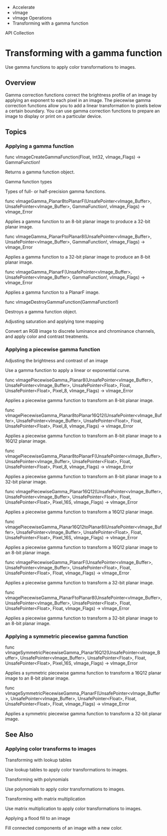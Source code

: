 

- Accelerate
- vImage
- vImage Operations
-  Transforming with a gamma function 

API Collection

# Transforming with a gamma function

Use gamma functions to apply color transformations to images.

## Overview

Gamma correction functions correct the brightness profile of an image by applying an exponent to each pixel in an image. The piecewise gamma correction functions allow you to add a linear transformation to pixels below a certain boundary. You can use gamma correction functions to prepare an image to display or print on a particular device.

## Topics

### Applying a gamma function

func vImageCreateGammaFunction(Float, Int32, vImage_Flags) -> GammaFunction!

Returns a gamma function object.

Gamma function types

Types of full- or half-precision gamma functions.

func vImageGamma_Planar8toPlanarF(UnsafePointer&lt;vImage_Buffer>, UnsafePointer&lt;vImage_Buffer>, GammaFunction!, vImage_Flags) -> vImage_Error

Applies a gamma function to an 8-bit planar image to produce a 32-bit planar image.

func vImageGamma_PlanarFtoPlanar8(UnsafePointer&lt;vImage_Buffer>, UnsafePointer&lt;vImage_Buffer>, GammaFunction!, vImage_Flags) -> vImage_Error

Applies a gamma function to a 32-bit planar image to produce an 8-bit planar image.

func vImageGamma_PlanarF(UnsafePointer&lt;vImage_Buffer>, UnsafePointer&lt;vImage_Buffer>, GammaFunction!, vImage_Flags) -> vImage_Error

Applies a gamma function to a PlanarF image.

func vImageDestroyGammaFunction(GammaFunction!)

Destroys a gamma function object.

Adjusting saturation and applying tone mapping

Convert an RGB image to discrete luminance and chrominance channels, and apply color and contrast treatments.

### Applying a piecewise gamma function

Adjusting the brightness and contrast of an image

Use a gamma function to apply a linear or exponential curve.

func vImagePiecewiseGamma_Planar8(UnsafePointer&lt;vImage_Buffer>, UnsafePointer&lt;vImage_Buffer>, UnsafePointer&lt;Float>, Float, UnsafePointer&lt;Float>, Pixel_8, vImage_Flags) -> vImage_Error

Applies a piecewise gamma function to transform an 8-bit planar image.

func vImagePiecewiseGamma_Planar8toPlanar16Q12(UnsafePointer&lt;vImage_Buffer>, UnsafePointer&lt;vImage_Buffer>, UnsafePointer&lt;Float>, Float, UnsafePointer&lt;Float>, Pixel_8, vImage_Flags) -> vImage_Error

Applies a piecewise gamma function to transform an 8-bit planar image to a 16Q12 planar image.

func vImagePiecewiseGamma_Planar8toPlanarF(UnsafePointer&lt;vImage_Buffer>, UnsafePointer&lt;vImage_Buffer>, UnsafePointer&lt;Float>, Float, UnsafePointer&lt;Float>, Pixel_8, vImage_Flags) -> vImage_Error

Applies a piecewise gamma function to transform an 8-bit planar image to a 32-bit planar image.

func vImagePiecewiseGamma_Planar16Q12(UnsafePointer&lt;vImage_Buffer>, UnsafePointer&lt;vImage_Buffer>, UnsafePointer&lt;Float>, Float, UnsafePointer&lt;Float>, Pixel_16S, vImage_Flags) -> vImage_Error

Applies a piecewise gamma function to transform a 16Q12 planar image.

func vImagePiecewiseGamma_Planar16Q12toPlanar8(UnsafePointer&lt;vImage_Buffer>, UnsafePointer&lt;vImage_Buffer>, UnsafePointer&lt;Float>, Float, UnsafePointer&lt;Float>, Pixel_16S, vImage_Flags) -> vImage_Error

Applies a piecewise gamma function to transform a 16Q12 planar image to an 8-bit planar image.

func vImagePiecewiseGamma_PlanarF(UnsafePointer&lt;vImage_Buffer>, UnsafePointer&lt;vImage_Buffer>, UnsafePointer&lt;Float>, Float, UnsafePointer&lt;Float>, Float, vImage_Flags) -> vImage_Error

Applies a piecewise gamma function to transform a 32-bit planar image.

func vImagePiecewiseGamma_PlanarFtoPlanar8(UnsafePointer&lt;vImage_Buffer>, UnsafePointer&lt;vImage_Buffer>, UnsafePointer&lt;Float>, Float, UnsafePointer&lt;Float>, Float, vImage_Flags) -> vImage_Error

Applies a piecewise gamma function to transform a 32-bit planar image to an 8-bit planar image.

### Applying a symmetric piecewise gamma function

func vImageSymmetricPiecewiseGamma_Planar16Q12(UnsafePointer&lt;vImage_Buffer>, UnsafePointer&lt;vImage_Buffer>, UnsafePointer&lt;Float>, Float, UnsafePointer&lt;Float>, Pixel_16S, vImage_Flags) -> vImage_Error

Applies a symmetric piecewise gamma function to transform a 16Q12 planar image to an 8-bit planar image.

func vImageSymmetricPiecewiseGamma_PlanarF(UnsafePointer&lt;vImage_Buffer>, UnsafePointer&lt;vImage_Buffer>, UnsafePointer&lt;Float>, Float, UnsafePointer&lt;Float>, Float, vImage_Flags) -> vImage_Error

Applies a symmetric piecewise gamma function to transform a 32-bit planar image.

## See Also

### Applying color transforms to images

Transforming with lookup tables

Use lookup tables to apply color transformations to images.

Transforming with polynomials

Use polynomials to apply color transformations to images.

Transforming with matrix multiplication

Use matrix multiplication to apply color transformations to images.

Applying a flood fill to an image

Fill connected components of an image with a new color.

